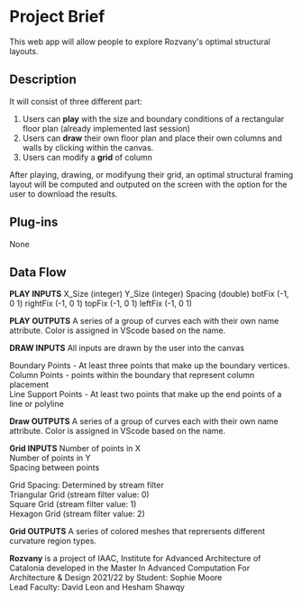 # Project Brief
This web app will allow people to explore Rozvany's optimal structural layouts. 

## Description
It will consist of three different part:

1. Users can **play** with the size and boundary conditions of a rectangular floor plan (already implemented last session)
2. Users can **draw** their own floor plan and place their own columns and walls by clicking within the canvas.
3. Users can modify a **grid** of column

After playing, drawing, or modifyung their grid, an optimal structural framing layout will be computed and outputed on the screen with the option for the user to download the results.

## Plug-ins
None

## Data Flow

**PLAY INPUTS**
X_Size (integer)
Y_Size (integer)
Spacing (double)
botFix (-1, 0 1)
rightFix (-1, 0 1)
topFix (-1, 0 1)
leftFix (-1, 0 1)

**PLAY OUTPUTS**
A series of a group of curves each with their own name attribute. Color is assigned in VScode based on the name.

**DRAW INPUTS**
All inputs are drawn by the user into the canvas

Boundary Points - At least three points that make up the boundary vertices.  
Column Points - points within the boundary that represent column placement  
Line Support Points - At least two points that make up the end points of a line or polyline  

**Draw OUTPUTS**
A series of a group of curves each with their own name attribute. Color is assigned in VScode based on the name.

**Grid INPUTS**
Number of points in X  
Number of points in Y  
Spacing between points  

Grid Spacing: Determined by stream filter  
    Triangular Grid (stream filter value: 0)  
    Square Grid (stream filter value: 1)  
    Hexagon Grid (stream filter value: 2)  

**Grid OUTPUTS**
A series of colored meshes that reprersents different curvature region types.

**Rozvany** is a project of IAAC, Institute for Advanced Architecture of Catalonia developed in the Master In Advanced Computation For Architecture & Design 2021/22 by 
Student: Sophie Moore     
Lead Faculty:  David Leon and Hesham Shawqy  




